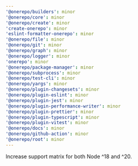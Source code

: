 ```yaml
---
'@onerepo/builders': minor
'@onerepo/core': minor
'@onerepo/create': minor
'create-onerepo': minor
'eslint-formatter-onerepo': minor
'@onerepo/file': minor
'@onerepo/git': minor
'@onerepo/graph': minor
'@onerepo/logger': minor
'onerepo': minor
'@onerepo/package-manager': minor
'@onerepo/subprocess': minor
'@onerepo/test-cli': minor
'@onerepo/yargs': minor
'@onerepo/plugin-changesets': minor
'@onerepo/plugin-eslint': minor
'@onerepo/plugin-jest': minor
'@onerepo/plugin-performance-writer': minor
'@onerepo/plugin-prettier': minor
'@onerepo/plugin-typescript': minor
'@onerepo/plugin-vitest': minor
'@onerepo/docs': minor
'@onerepo/github-action': minor
'@onerepo/root': minor
---
```


Increase support matrix for both Node ^18 and ^20.
